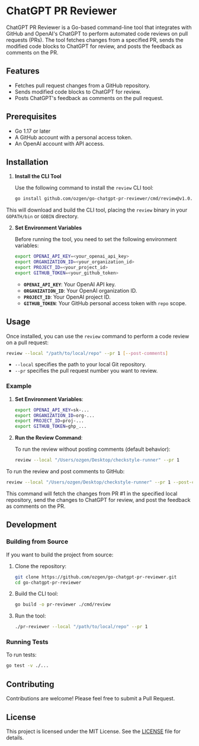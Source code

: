 # ChatGPT PR Reviewer

ChatGPT PR Reviewer is a Go-based command-line tool that integrates with GitHub and OpenAI's ChatGPT to perform
automated code reviews on pull requests (PRs). The tool fetches changes from a specified PR, sends the modified code
blocks to ChatGPT for review, and posts the feedback as comments on the PR.

## Features

- Fetches pull request changes from a GitHub repository.
- Sends modified code blocks to ChatGPT for review.
- Posts ChatGPT's feedback as comments on the pull request.

## Prerequisites

- Go 1.17 or later
- A GitHub account with a personal access token.
- An OpenAI account with API access.

## Installation

1. **Install the CLI Tool**

   Use the following command to install the `review` CLI tool:

   ```bash
   go install github.com/ozgen/go-chatgpt-pr-reviewer/cmd/review@v1.0.4
   ```

This will download and build the CLI tool, placing the `review` binary in your `GOPATH/bin` or `GOBIN` directory.

2. **Set Environment Variables**

   Before running the tool, you need to set the following environment variables:

   ```bash
   export OPENAI_API_KEY=<your_openai_api_key>
   export ORGANIZATION_ID=<your_organization_id>
   export PROJECT_ID=<your_project_id>
   export GITHUB_TOKEN=<your_github_token>
   ```

    - **`OPENAI_API_KEY`**: Your OpenAI API key.
    - **`ORGANIZATION_ID`**: Your OpenAI organization ID.
    - **`PROJECT_ID`**: Your OpenAI project ID.
    - **`GITHUB_TOKEN`**: Your GitHub personal access token with `repo` scope.

## Usage

Once installed, you can use the `review` command to perform a code review on a pull request:

```bash
review --local "/path/to/local/repo" --pr 1 [--post-comments]
```

- `--local` specifies the path to your local Git repository.
- `--pr` specifies the pull request number you want to review.

### Example

1. **Set Environment Variables**:

   ```bash
   export OPENAI_API_KEY=sk-...
   export ORGANIZATION_ID=org-...
   export PROJECT_ID=proj-...
   export GITHUB_TOKEN=ghp_...
   ```

2. **Run the Review Command**:

   To run the review without posting comments (default behavior):

   ```bash
   review --local "/Users/ozgen/Desktop/checkstyle-runner" --pr 1
   ```

To run the review and post comments to GitHub:

   ```bash
   review --local "/Users/ozgen/Desktop/checkstyle-runner" --pr 1 --post-comments 
   ```

This command will fetch the changes from PR #1 in the specified local repository, send the changes to ChatGPT for
review, and post the feedback as comments on the PR.

## Development

### Building from Source

If you want to build the project from source:

1. Clone the repository:

   ```bash
   git clone https://github.com/ozgen/go-chatgpt-pr-reviewer.git
   cd go-chatgpt-pr-reviewer
   ```

2. Build the CLI tool:

   ```bash
   go build -o pr-reviewer ./cmd/review
   ```

3. Run the tool:

   ```bash
   ./pr-reviewer --local "/path/to/local/repo" --pr 1
   ```

### Running Tests

To run tests:

```bash
go test -v ./...
```

## Contributing

Contributions are welcome! Please feel free to submit a Pull Request.

## License

This project is licensed under the MIT License. See the [LICENSE](LICENSE) file for details.
